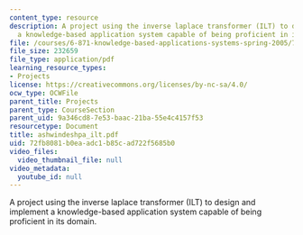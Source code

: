 ```yaml
---
content_type: resource
description: A project using the inverse laplace transformer (ILT) to design and implement
  a knowledge-based application system capable of being proficient in its domain.
file: /courses/6-871-knowledge-based-applications-systems-spring-2005/72fb8081b0eaadc1b85cad722f5685b0_ashwindeshpa_ilt.pdf
file_size: 232659
file_type: application/pdf
learning_resource_types:
- Projects
license: https://creativecommons.org/licenses/by-nc-sa/4.0/
ocw_type: OCWFile
parent_title: Projects
parent_type: CourseSection
parent_uid: 9a346cd8-7e53-baac-21ba-55e4c4157f53
resourcetype: Document
title: ashwindeshpa_ilt.pdf
uid: 72fb8081-b0ea-adc1-b85c-ad722f5685b0
video_files:
  video_thumbnail_file: null
video_metadata:
  youtube_id: null
---
```

A project using the inverse laplace transformer (ILT) to design and implement a knowledge-based application system capable of being proficient in its domain.